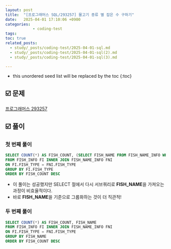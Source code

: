 ```yaml
---
layout: post
title:  "[프로그래머스 SQL/293257] 물고기 종류 별 잡은 수 구하기"
date:   2025-04-01 17:10:06 +0900
categories: 
            - coding-test
tags:        
toc: true
related_posts:
  - study/_posts/coding-test/2025-04-01-sql.md
  - study/_posts/coding-test/2025-04-01-sql(2).md
  - study/_posts/coding-test/2025-04-01-sql(3).md

---
```

* this unordered seed list will be replaced by the toc
{:toc}

## ☑️ 문제

[프로그래머스 293257](https://school.programmers.co.kr/learn/courses/30/lessons/293257)

## ☑️ 풀이

### 첫 번째 풀이

```sql
SELECT COUNT(*) AS FISH_COUNT, (SELECT FISH_NAME FROM FISH_NAME_INFO WHERE FISH_TYPE = FI.FISH_TYPE) AS FISH_NAME
FROM FISH_INFO FI INNER JOIN FISH_NAME_INFO FNI
ON FI.FISH_TYPE = FNI.FISH_TYPE
GROUP BY FI.FISH_TYPE
ORDER BY FISH_COUNT DESC
```

- 이 풀이는 성공했지만 SELECT 절에서 다시 서브쿼리로 **FISH_NAME**을 가져오는 과정이 비효율적이다.
- 바로 **FISH_NAME**을 기준으로 그룹화하는 것이 더 직관적!

### 두 번째 풀이

```sql
SELECT COUNT(*) AS FISH_COUNT, FISH_NAME
FROM FISH_INFO FI INNER JOIN FISH_NAME_INFO FNI
ON FI.FISH_TYPE = FNI.FISH_TYPE
GROUP BY FISH_NAME
ORDER BY FISH_COUNT DESC
```
